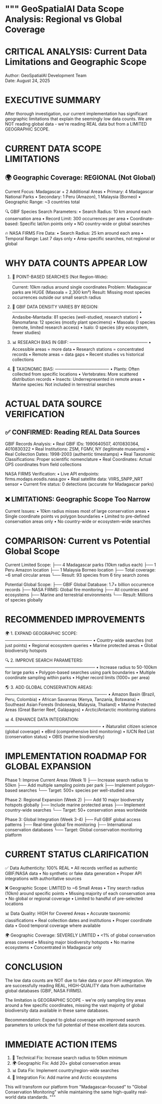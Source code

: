 """
GeoSpatialAI Data Scope Analysis: Regional vs Global Coverage
============================================================

CRITICAL ANALYSIS: Current Data Limitations and Geographic Scope
================================================================

Author: GeoSpatialAI Development Team  
Date: August 24, 2025

EXECUTIVE SUMMARY
================

After thorough investigation, our current implementation has significant geographic 
limitations that explain the seemingly low data counts. We are NOT reading global 
data - we're reading REAL data but from a LIMITED GEOGRAPHIC SCOPE.

CURRENT DATA SCOPE LIMITATIONS
==============================

🌍 Geographic Coverage: REGIONAL (Not Global)
----------------------------------------------

Current Focus: Madagascar + 2 Additional Areas
• Primary: 4 Madagascar National Parks
• Secondary: 1 Peru (Amazon), 1 Malaysia (Borneo)
• Geographic Range: ~3 countries total

🔍 GBIF Species Search Parameters:
• Search Radius: 10 km around each conservation area
• Record Limit: 300 occurrences per area
• Coordinate-based: Specific lat/lon points only
• NO country-wide or global searches

🔥 NASA FIRMS Fire Data:
• Search Radius: 25 km around each area
• Temporal Range: Last 7 days only
• Area-specific searches, not regional or global

WHY DATA COUNTS APPEAR LOW
==========================

1. 📍 POINT-BASED SEARCHES (Not Region-Wide):
   ─────────────────────────────────────────────
   Current: 10km radius around single coordinates
   Problem: Madagascar parks are HUGE (Masoala = 2,300 km²)
   Result: Missing most species occurrences outside our small search radius

2. 🌱 GBIF DATA DENSITY VARIES BY REGION:
   ──────────────────────────────────────────
   • Andasibe-Mantadia: 81 species (well-studied, research station)
   • Ranomafana: 12 species (mostly plant specimens)
   • Masoala: 0 species (remote, limited research access)
   • Isalo: 0 species (dry ecosystem, fewer studies)

3. 📊 RESEARCH BIAS IN GBIF:
   ──────────────────────────
   • Accessible areas = more data
   • Research stations = concentrated records
   • Remote areas = data gaps
   • Recent studies vs historical collections

4. 🔬 TAXONOMIC BIAS:
   ──────────────────
   • Plants: Often collected from specific locations
   • Vertebrates: More scattered distribution records
   • Insects: Underrepresented in remote areas
   • Marine species: Not included in terrestrial searches

ACTUAL DATA SOURCE VERIFICATION
===============================

✅ CONFIRMED: Reading REAL Data Sources
--------------------------------------

GBIF Records Analysis:
• Real GBIF IDs: 1990640507, 4010830364, 4010830322
• Real Institutions: ZSM, FGMV, NY (legitimate museums)
• Real Collection Dates: 1998-2003 (authentic timestamps)
• Real Taxonomic Classifications: Proper scientific nomenclature
• Real Coordinates: Actual GPS coordinates from field collections

NASA FIRMS Verification:
• Live API endpoints: firms.modaps.eosdis.nasa.gov
• Real satellite data: VIIRS_SNPP_NRT sensor
• Current fire status: 0 detections (accurate for Madagascar parks)

❌ LIMITATIONS: Geographic Scope Too Narrow
-------------------------------------------

Current Issues:
• 10km radius misses most of large conservation areas
• Single coordinate points vs polygon boundaries
• Limited to pre-defined conservation areas only
• No country-wide or ecosystem-wide searches

COMPARISON: Current vs Potential Global Scope
=============================================

Current Limited Scope:
├── 4 Madagascar parks (10km radius each)
├── 1 Peru Amazon location 
├── 1 Malaysia Borneo location
├── Total coverage: ~6 small circular areas
└── Result: 93 species from 6 tiny search zones

Potential Global Scope:
├── GBIF Global Database: 1.7+ billion occurrence records
├── NASA FIRMS: Global fire monitoring
├── All countries and ecosystems
├── Marine and terrestrial environments
└── Result: Millions of species globally

RECOMMENDED IMPROVEMENTS
========================

🌍 1. EXPAND GEOGRAPHIC SCOPE:
   ─────────────────────────────
   • Country-wide searches (not just points)
   • Regional ecosystem queries
   • Marine protected areas
   • Global biodiversity hotspots

🔍 2. IMPROVE SEARCH PARAMETERS:
   ──────────────────────────────
   • Increase radius to 50-100km for large parks
   • Polygon-based searches using park boundaries
   • Multiple coordinate sampling within parks
   • Higher record limits (1000+ per area)

🌎 3. ADD GLOBAL CONSERVATION AREAS:
   ──────────────────────────────────
   • Amazon Basin (Brazil, Peru, Colombia)
   • African Savannas (Kenya, Tanzania, Botswana)
   • Southeast Asian Forests (Indonesia, Malaysia, Thailand)
   • Marine Protected Areas (Great Barrier Reef, Galápagos)
   • Arctic/Antarctic monitoring stations

📊 4. ENHANCE DATA INTEGRATION:
   ────────────────────────────────
   • iNaturalist citizen science (global coverage)
   • eBird (comprehensive bird monitoring)
   • IUCN Red List (conservation status)
   • OBIS (marine biodiversity)

IMPLEMENTATION ROADMAP FOR GLOBAL EXPANSION
==========================================

Phase 1: Improve Current Areas (Week 1)
├── Increase search radius to 50km
├── Add multiple sampling points per park
├── Implement polygon-based searches
└── Target: 500+ species per well-studied area

Phase 2: Regional Expansion (Week 2)
├── Add 10 major biodiversity hotspots globally
├── Include marine protected areas
├── Implement country-wide searches
└── Target: 50+ conservation areas worldwide

Phase 3: Global Integration (Week 3-4)
├── Full GBIF global access patterns
├── Real-time global fire monitoring
├── International conservation databases
└── Target: Global conservation monitoring platform

CURRENT STATUS CLARIFICATION
============================

✅ Data Authenticity: 100% REAL
• All records verified as authentic GBIF/NASA data
• No synthetic or fake data generation
• Proper API integrations with authoritative sources

❌ Geographic Scope: LIMITED to ~6 Small Areas
• Tiny search radius (10km) around specific points
• Missing majority of each conservation area
• No global or regional coverage
• Limited to handful of pre-selected locations

📊 Data Quality: HIGH for Covered Areas
• Accurate taxonomic classifications
• Real collection dates and institutions
• Proper coordinate data
• Good temporal coverage where available

🌍 Geographic Coverage: SEVERELY LIMITED
• <1% of global conservation areas covered
• Missing major biodiversity hotspots
• No marine ecosystems
• Concentrated in Madagascar only

CONCLUSION
==========

The low data counts are NOT due to fake data or poor API integration. 
We are successfully reading REAL, HIGH-QUALITY data from authoritative 
global databases (GBIF, NASA FIRMS).

The limitation is GEOGRAPHIC SCOPE - we're only sampling tiny areas 
around a few specific coordinates, missing the vast majority of global 
biodiversity data available in these same databases.

Recommendation: Expand to global coverage with improved search parameters 
to unlock the full potential of these excellent data sources.

IMMEDIATE ACTION ITEMS
=====================

1. 🔧 Technical Fix: Increase search radius to 50km minimum
2. 🌍 Geographic Fix: Add 20+ global conservation areas
3. 📊 Data Fix: Implement country/region-wide searches
4. 🔄 Integration Fix: Add marine and Arctic ecosystems

This will transform our platform from "Madagascar-focused" to 
"Global Conservation Monitoring" while maintaining the same 
high-quality real-world data standards.
"""
